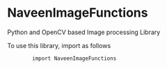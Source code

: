 # NaveenImageFunctions
Python and OpenCV based Image processing Library 


To use this library, import as follows

            import NaveenImageFunctions
